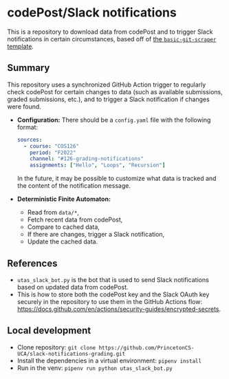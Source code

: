 # codePost/Slack notifications

This is a repository to download data from codePost and to trigger Slack
notifications in certain circumstances, based off of
[the `basic-git-scraper` template](https://github.com/jlumbroso/basic-git-scraper-template/).

## Summary

This repository uses a synchronized GitHub Action trigger to regularly check
codePost for certain changes to data (such as available submissions, graded
submissions, etc.), and to trigger a Slack notification if changes were found.

- **Configuration:** There should be a `config.yaml` file with the following
  format:

  <!-- prettier-ignore -->
  ```yaml
  sources:
    - course: "COS126"
      period: "F2022"
      channel: "#126-grading-notifications"
      assignments: ["Hello", "Loops", "Recursion"]
  ```

  <!-- monitor: ["available", "graded"]
      messages:
        - available: "{available} submissions are available for {assignment}!"
        - graded: "{graded} submissions for {assignment} have been graded!" -->

  In the future, it may be possible to customize what data is tracked and the
  content of the notification message.

- **Deterministic Finite Automaton:**

  - Read from `data/*`,
  - Fetch recent data from codePost,
  - Compare to cached data,
  - If there are changes, trigger a Slack notification,
  - Update the cached data.

## References

- `utas_slack_bot.py` is the bot that is used to send Slack notifications based
  on updated data from codePost.
- This is how to store both the codePost key and the Slack OAuth key securely in
  the repository to use them in the GitHub Actions flow:
  https://docs.github.com/en/actions/security-guides/encrypted-secrets.

## Local development

- Clone repository:
  `git clone https://github.com/PrincetonCS-UCA/slack-notifications-grading.git`
- Install the dependencies in a virtual environment: `pipenv install`
- Run in the venv: `pipenv run python utas_slack_bot.py`
